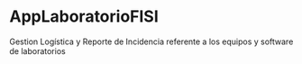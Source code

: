 # AppLaboratorioFISI
Gestion Logística y Reporte de Incidencia referente a los equipos y software de laboratorios
